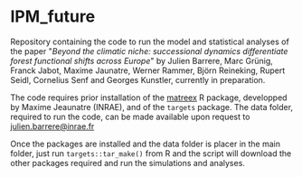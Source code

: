 # IPM_future

Repository containing the code to run the model and statistical analyses of the paper "_Beyond the climatic niche: successional dynamics differentiate forest functional shifts across Europe_" by Julien Barrere, Marc Grünig, Franck Jabot, Maxime Jaunatre, Werner Rammer, Björn Reineking, Rupert Seidl, Cornelius Senf and Georges Kunstler, currently in preparation.

The code requires prior installation of the [matreex](https://github.com/gowachin/matreex) R package, developped by Maxime Jeaunatre (INRAE), and of the ```targets``` package. The data folder, required to run the code, can be made available upon request to julien.barrere@inrae.fr

Once the packages are installed and the data folder is placer in the main folder, just run ```targets::tar_make()``` from R and the script will download the other packages required and run the simulations and analyses. 

